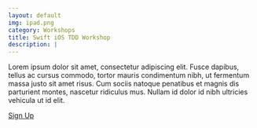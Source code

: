 ```yaml
---
layout: default
img: ipad.png
category: Workshops
title: Swift iOS TDD Workshop
description: |
---
```


Lorem ipsum dolor sit amet, consectetur adipiscing elit. Fusce dapibus, tellus ac cursus commodo, tortor mauris condimentum nibh, ut fermentum massa justo sit amet risus. Cum sociis natoque penatibus et magnis dis parturient montes, nascetur ridiculus mus. Nullam id dolor id nibh ultricies vehicula ut id elit.

<a href="#" class="btn btn-info" role="button">Sign Up</a>
